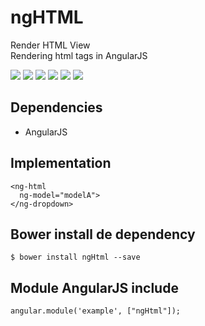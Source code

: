 # ngHTML
Render HTML View
<br>Rendering html tags in AngularJS

<p>
  <a href="https://gitter.im/miamarti/ngHtml" target="_blank"><img src="https://img.shields.io/gitter/room/nwjs/nw.js.svg"></a>
  <img src="https://img.shields.io/badge/ngHtml-release-green.svg">
  <img src="https://img.shields.io/badge/version-1.0.0-blue.svg">
  <img src="https://img.shields.io/github/license/mashape/apistatus.svg">
  <a href="https://github.com/miamarti/ngHtml/tarball/master"><img src="https://img.shields.io/github/downloads/atom/atom/latest/total.svg"></a>
  <img src="https://img.shields.io/bower/v/bootstrap.svg">
</p>

## Dependencies
* AngularJS

## Implementation
```
<ng-html 
  ng-model="modelA">
</ng-dropdown>
```

## Bower install de dependency
```
$ bower install ngHtml --save
```

## Module AngularJS include
```
angular.module('example', ["ngHtml"]);
```
